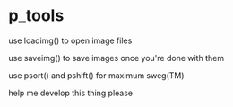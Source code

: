 # p_tools

use loadimg() to open image files

use saveimg() to save images once you're done with them

use psort() and pshift() for maximum sweg(TM)

help me develop this thing please
